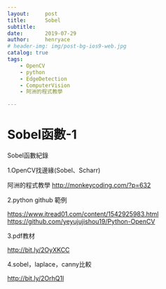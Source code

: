 ```yaml
---
layout:     post
title:      Sobel
subtitle:   
date:       2019-07-29
author:     henryace
# header-img: img/post-bg-ios9-web.jpg
catalog: true
tags:
    - OpenCV
    - python
    - EdgeDetection
    - ComputerVision
    - 阿洲的程式教學

---
```

# Sobel函數-1

Sobel函數紀錄 

1.OpenCV找邊緣(Sobel、Scharr)

阿洲的程式教學 <http://monkeycoding.com/?p=632>

2.python github 範例  

<https://www.itread01.com/content/1542925983.html>  
<https://github.com/yeyujujishou19/Python-OpenCV>

3.pdf教材

<http://bit.ly/2OyXKCC>

4.sobel，laplace，canny比較

<http://bit.ly/2OrhQ1l>